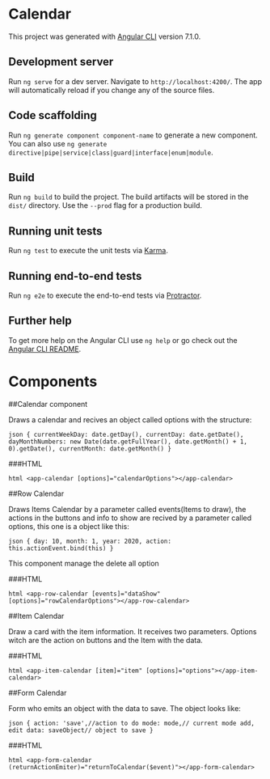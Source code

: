# Calendar

This project was generated with [Angular CLI](https://github.com/angular/angular-cli) version 7.1.0.

## Development server

Run `ng serve` for a dev server. Navigate to `http://localhost:4200/`. The app will automatically reload if you change any of the source files.

## Code scaffolding

Run `ng generate component component-name` to generate a new component. You can also use `ng generate directive|pipe|service|class|guard|interface|enum|module`.

## Build

Run `ng build` to build the project. The build artifacts will be stored in the `dist/` directory. Use the `--prod` flag for a production build.

## Running unit tests

Run `ng test` to execute the unit tests via [Karma](https://karma-runner.github.io).

## Running end-to-end tests

Run `ng e2e` to execute the end-to-end tests via [Protractor](http://www.protractortest.org/).

## Further help

To get more help on the Angular CLI use `ng help` or go check out the [Angular CLI README](https://github.com/angular/angular-cli/blob/master/README.md).

# Components

##Calendar component

Draws a calendar and recives an object called options with the structure:

``json
    {
      currentWeekDay: date.getDay(),
      currentDay: date.getDate(),
      dayMonthNumbers: new Date(date.getFullYear(), date.getMonth() + 1, 0).getDate(),
      currentMonth: date.getMonth()
    }
`` 

###HTML

``html
<app-calendar [options]="calendarOptions"></app-calendar>
``

##Row Calendar

Draws Items Calendar by a parameter called events(Items to draw), the actions in the buttons and info to show are recived by a parameter called options, this one is a object like this:

``json
    {
      day: 10,
      month: 1,
      year: 2020,
      action: this.actionEvent.bind(this)
    }
``

This component manage the delete all option

###HTML

``html
<app-row-calendar [events]="dataShow" [options]="rowCalendarOptions"></app-row-calendar>
``

##Item Calendar

Draw a card with the item information. It receives two parameters. Options witch are the action on buttons and the Item with the data.

###HTML

``html
<app-item-calendar [item]="item" [options]="options"></app-item-calendar>
``

##Form Calendar

Form who emits an object with the data to save. The object looks like:

``json
    {
      action: 'save',//action to do
      mode: mode,// current mode add, edit
      data: saveObject// object to save
   }
``

###HTML

``html
<app-form-calendar (returnActionEmiter)="returnToCalendar($event)"></app-form-calendar>
``
